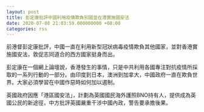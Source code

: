 ```yaml
---
layout: post
title: 彭定康批評中國利用疫情欺負別國並在港實施國安法
date: 2020-07-08 21:03:59.000000000 +08:00
categories: rss
---
```


前港督彭定康批評，中國一直在利用新型冠狀病毒疫情欺負其他國家，並對香港實施國安法，敦促志同道合的西方國家挺身而出。

彭定康在一個網上論壇說，香港發生的事情，只是中共利用各國專注對抗疫情所採取的一系列行動的一部分。由印度到日本，澳洲到加拿大，中國政府一直在欺負世界。大家必須學習在中國作惡時如何加以遏制。

英國政府因應「港區國安法」，計劃為英國國民海外護照BNO持有人，提供成為英國公民的新途徑，中方批評英國嚴重干涉中國內政，警告要承擔後果。
